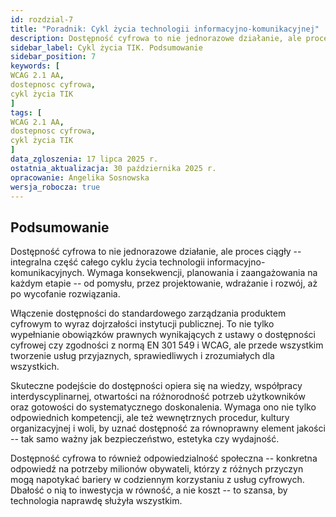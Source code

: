 ```yaml
---
id: rozdzial-7
title: "Poradnik: Cykl życia technologii informacyjno-komunikacyjnej"
description: Dostępność cyfrowa to nie jednorazowe działanie, ale proces ciągły - integralna część całego cyklu życia technologii informacyjno-komunikacyjnych.
sidebar_label: Cykl życia TIK. Podsumowanie
sidebar_position: 7 
keywords: [
WCAG 2.1 AA, 
dostepnosc cyfrowa, 
cykl życia TIK
]
tags: [
WCAG 2.1 AA, 
dostepnosc cyfrowa, 
cykl życia TIK
]
data_zgloszenia: 17 lipca 2025 r.
ostatnia_aktualizacja: 30 października 2025 r.
opracowanie: Angelika Sosnowska
wersja_robocza: true
---
```


## Podsumowanie

Dostępność cyfrowa to nie jednorazowe działanie, ale proces ciągły --
integralna część całego cyklu życia technologii
informacyjno-komunikacyjnych. Wymaga konsekwencji, planowania i
zaangażowania na każdym etapie -- od pomysłu, przez projektowanie,
wdrażanie i rozwój, aż po wycofanie rozwiązania.

Włączenie dostępności do standardowego zarządzania produktem cyfrowym to
wyraz dojrzałości instytucji publicznej. To nie tylko wypełnianie
obowiązków prawnych wynikających z ustawy o dostępności cyfrowej czy
zgodności z normą EN 301 549 i WCAG, ale przede wszystkim tworzenie
usług przyjaznych, sprawiedliwych i zrozumiałych dla wszystkich.

Skuteczne podejście do dostępności opiera się na wiedzy, współpracy
interdyscyplinarnej, otwartości na różnorodność potrzeb użytkowników
oraz gotowości do systematycznego doskonalenia. Wymaga ono nie tylko
odpowiednich kompetencji, ale też wewnętrznych procedur, kultury
organizacyjnej i woli, by uznać dostępność za równoprawny element
jakości -- tak samo ważny jak bezpieczeństwo, estetyka czy wydajność.

Dostępność cyfrowa to również odpowiedzialność społeczna -- konkretna
odpowiedź na potrzeby milionów obywateli, którzy z różnych przyczyn mogą
napotykać bariery w codziennym korzystaniu z usług cyfrowych. Dbałość o
nią to inwestycja w równość, a nie koszt -- to szansa, by technologia
naprawdę służyła wszystkim.
